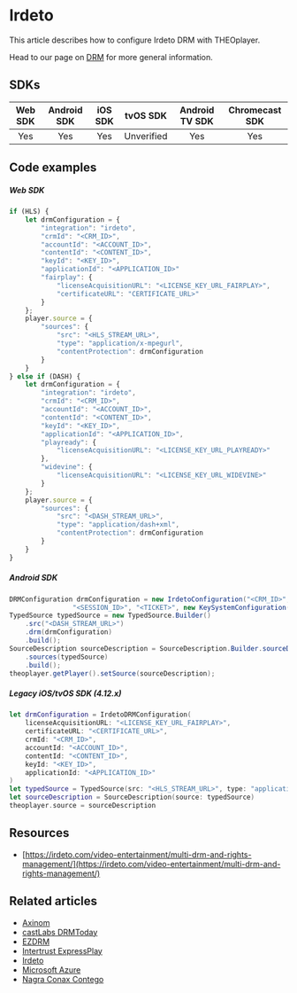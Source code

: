 # Irdeto

This article describes how to configure Irdeto DRM with THEOplayer.

Head to our page on [DRM](../../how-to-guides/04-drm/00-introduction.md) for more general information.

## SDKs

| Web SDK | Android SDK | iOS SDK |  tvOS SDK  | Android TV SDK | Chromecast SDK |
| :-----: | :---------: | :-----: | :--------: | :------------: | :------------: |
|   Yes   |     Yes     |   Yes   | Unverified |      Yes       |      Yes       |

## Code examples

##### Web SDK

```js
if (HLS) {
    let drmConfiguration = {
        "integration": "irdeto",
        "crmId": "<CRM_ID>",
        "accountId": "<ACCOUNT_ID>",
        "contentId": "<CONTENT_ID>",
        "keyId": "<KEY_ID>",
        "applicationId": "<APPLICATION_ID>"
        "fairplay": {
            "licenseAcquisitionURL": "<LICENSE_KEY_URL_FAIRPLAY>",
            "certificateURL": "CERTIFICATE_URL>"
        }
    };
    player.source = {
        "sources": {
            "src": "<HLS_STREAM_URL>",
            "type": "application/x-mpegurl",
            "contentProtection": drmConfiguration
        }
    }
} else if (DASH) {
    let drmConfiguration = {
        "integration": "irdeto",
        "crmId": "<CRM_ID>",
        "accountId": "<ACCOUNT_ID>",
        "contentId": "<CONTENT_ID>",
        "keyId": "<KEY_ID>",
        "applicationId": "<APPLICATION_ID>",
        "playready": {
            "licenseAcquisitionURL": "<LICENSE_KEY_URL_PLAYREADY>"
        },
        "widevine": {
            "licenseAcquisitionURL": "<LICENSE_KEY_URL_WIDEVINE>"
        }
    };
    player.source = {
        "sources": {
            "src": "<DASH_STREAM_URL>",
            "type": "application/dash+xml",
            "contentProtection": drmConfiguration
        }
    }
}
```

##### Android SDK

```java
DRMConfiguration drmConfiguration = new IrdetoConfiguration("<CRM_ID>", "<ACCOUNT_ID>", "<CONTENT_ID>",
                "<SESSION_ID>", "<TICKET>", new KeySystemConfiguration("<LICENSE_KEY_URL_WIDEVINE"));
TypedSource typedSource = new TypedSource.Builder()
    .src("<DASH_STREAM_URL>")
    .drm(drmConfiguration)
    .build();
SourceDescription sourceDescription = SourceDescription.Builder.sourceDescription()
    .sources(typedSource)
    .build();
theoplayer.getPlayer().setSource(sourceDescription);
```

##### Legacy iOS/tvOS SDK (4.12.x)

```swift
let drmConfiguration = IrdetoDRMConfiguration(
    licenseAcquisitionURL: "<LICENSE_KEY_URL_FAIRPLAY>",
    certificateURL: "<CERTIFICATE_URL>",
    crmId: "<CRM_ID>",
    accountId: "<ACCOUNT_ID>",
    contentId: "<CONTENT_ID>",
    keyId: "<KEY_ID>",
    applicationId: "<APPLICATION_ID>"
)
let typedSource = TypedSource(src: "<HLS_STREAM_URL>", type: "application/x-mpegurl", drm: drmConfiguration)
let sourceDescription = SourceDescription(source: typedSource)
theoplayer.source = sourceDescription
```

## Resources

- [https://irdeto.com/video-entertainment/multi-drm-and-rights-management/](https://irdeto.com/video-entertainment/multi-drm-and-rights-management/)

## Related articles

- [Axinom](02-axinom.md)
- [castLabs DRMToday](02-castlabs-drmtoday/00-introduction.md)
- [EZDRM](04-ezdrm.md)
- [Intertrust ExpressPlay](05-intertrust-expressplay.md)
- [Irdeto](06-irdeto.md)
- [Microsoft Azure](07-microsoft-azure.md)
- [Nagra Conax Contego](08-nagra-conax-contego.md)
